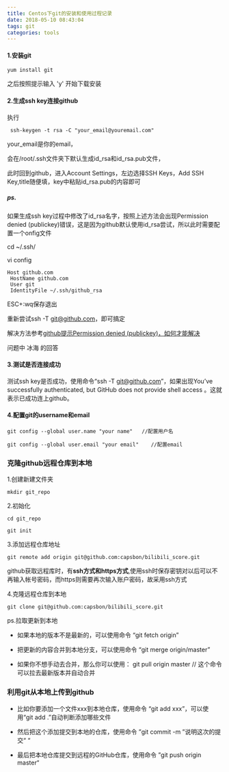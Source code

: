 ```yaml
---
title: Centos下git的安装和使用过程记录
date: 2018-05-10 08:43:04
tags: git
categories: tools
---
```


#### 1.安装git 

```
yum install git
```

之后按照提示输入 'y' 开始下载安装

#### 2.生成ssh key连接github

执行

```
 ssh-keygen -t rsa -C "your_email@youremail.com"
```

your_email是你的email，

会在/root/.ssh文件夹下默认生成id_rsa和id_rsa.pub文件，

此时回到github，进入Account Settings，左边选择SSH Keys，Add SSH Key,title随便填，key中粘贴id_rsa.pub的内容即可

##### ps.

如果生成ssh key过程中修改了id_rsa名字，按照上述方法会出现Permission denied (publickey)错误，这是因为github默认使用id_rsa尝试，所以此时需要配置一个onfig文件

cd ~/.ssh/

vi config

```
Host github.com
 HostName github.com
 User git
 IdentityFile ~/.ssh/github_rsa
```

ESC+:wq保存退出

重新尝试ssh -T [git@github.com](mailto:git@github.com)，即可搞定

解决方法参考[github提示Permission denied (publickey)，如何才能解决](https://www.zhihu.com/question/21402411)

问题中 冰海 的回答

#### 3.测试是否连接成功

测试ssh key是否成功，使用命令“ssh -T git@github.com”，如果出现You’ve successfully authenticated, but GitHub does not provide shell access 。这就表示已成功连上github。

#### 4.配置git的username和email

```
git config --global user.name "your name"   //配置用户名 

git config --global user.email "your email"    //配置email 
```



### 克隆github远程仓库到本地

1.创建新建文件夹

```
mkdir git_repo
```

2.初始化

```
cd git_repo

git init
```

3.添加远程仓库地址

```
git remote add origin git@github.com:capsbon/bilibili_score.git
```

github获取远程库时，有**ssh方式和https方式**,使用ssh时保存密钥对以后可以不再输入帐号密码，而https则需要再次输入账户密码，故采用ssh方式

4.克隆远程仓库到本地

```
git clone git@github.com:capsbon/bilibili_score.git
```

ps.拉取更新到本地

- 如果本地的版本不是最新的，可以使用命令 “git fetch origin”


- 把更新的内容合并到本地分支，可以使用命令 “git merge origin/master”


-  如果你不想手动去合并，那么你可以使用： git pull origin master // 这个命令可以拉去最新版本并自动合并

### 利用git从本地上传到github

- 比如你要添加一个文件xxx到本地仓库，使用命令 “git add xxx”，可以使用“git add .”自动判断添加哪些文件


- 然后把这个添加提交到本地的仓库，使用命令 ”git commit -m ”说明这次的提交“ “


-  最后把本地仓库提交到远程的GitHub仓库，使用命令 ”git push origin master“